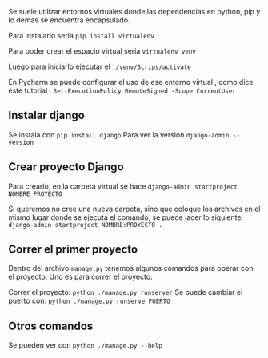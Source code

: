 Se suele utilizar entornos virtuales donde las dependencias en python, pip  y lo demas se encuentra encapsulado. 

Para instalarlo seria `pip install virtualenv`

Para poder crear el espacio virtual seria `virtualenv venv`

Luego para iniciarlo ejecutar el `./venv/Scrips/activate`

En Pycharm se puede configurar el uso de ese entorno virtual , como dice este tutorial : ``Set-ExecutionPolicy RemoteSigned -Scope CurrentUser``


## Instalar django

Se instala con ``pip install django``
Para ver la version `django-admin --version`

## Crear proyecto Django
Para crearlo, en la carpeta virtual se hace `django-admin startproject NOMBRE_PROYECTO`

Si queremos no cree una nueva carpeta,  sino que coloque  los archivos en el mismo lugar donde se ejecuta el comando, se puede jacer lo siguiente:
`django-admin startproject NOMBRE:PROYECTO .`


##  Correr el primer proyecto
Dentro del archivo `manage.py` tenemos algunos comandos para operar con el proyecto. Uno es para correr el proyecto.

Correr el proyecto: `python ./manage.py runserver`
Se puede cambiar el puerto con: `python ./manage.py runserve PUERTO`

## Otros comandos
Se pueden ver con `python ./manage.py --help`


